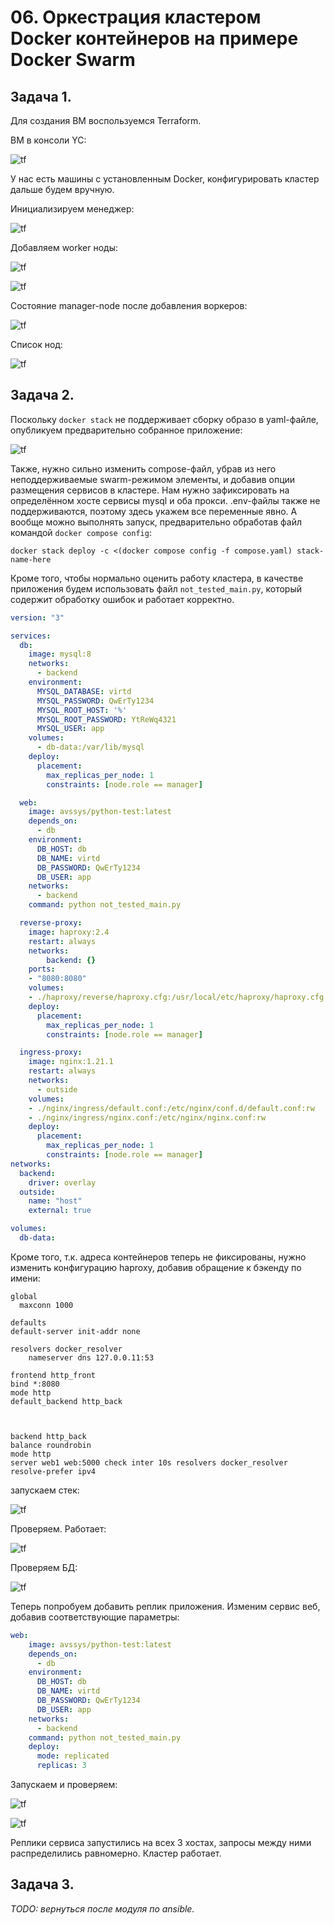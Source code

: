 # 06. Оркестрация кластером Docker контейнеров на примере Docker Swarm

## Задача 1. 
Для создания ВМ воспользуемся Terraform.

ВМ в консоли YC:

![tf](img/05-01-yc_vms.png)

У нас есть машины с установленным Docker, конфигурировать кластер дальше будем вручную.

Инициализируем менеджер:

![tf](img/05-01-swarm-1_init.png)

Добавляем worker ноды:

![tf](img/05-01-swarm-2_join.png)

![tf](img/05-01-swarm-3_join_info.png)

Состояние manager-node после добавления воркеров:

![tf](img/05-01-swarm-1_info.png)

Список нод:

![tf](img/05-01-swarm-1_node_ls.png)
## Задача 2. 
Поскольку `docker stack` не поддерживает сборку образо в yaml-файле, опубликуем предварительно собранное приложение:

![tf](img/05-02_app_repo.png)

Также, нужно сильно изменить compose-файл, убрав из него неподдерживаемые swarm-режимом элементы, 
и добавив опции размещения сервисов в кластере. Нам нужно зафиксировать на определённом хосте сервисы mysql и оба прокси.
.env-файлы также не поддерживаются, поэтому здесь укажем все переменные явно. А вообще можно выполнять запуск, предварительно 
обработав файл командой  `docker compose config`:

```commandline
docker stack deploy -c <(docker compose config -f compose.yaml) stack-name-here
```

Кроме того, чтобы нормально оценить работу кластера, в качестве приложения будем использовать файл `not_tested_main.py`, 
который содержит обработку ошибок и работает корректно.

```yaml
version: "3"

services:
  db:
    image: mysql:8
    networks:
      - backend
    environment:
      MYSQL_DATABASE: virtd
      MYSQL_PASSWORD: QwErTy1234
      MYSQL_ROOT_HOST: '%'
      MYSQL_ROOT_PASSWORD: YtReWq4321
      MYSQL_USER: app
    volumes:
      - db-data:/var/lib/mysql
    deploy:
      placement:
        max_replicas_per_node: 1
        constraints: [node.role == manager]

  web:
    image: avssys/python-test:latest
    depends_on:
      - db
    environment:
      DB_HOST: db
      DB_NAME: virtd
      DB_PASSWORD: QwErTy1234
      DB_USER: app
    networks:
      - backend
    command: python not_tested_main.py

  reverse-proxy:
    image: haproxy:2.4
    restart: always
    networks:
        backend: {}
    ports:
    - "8080:8080"
    volumes:
    - ./haproxy/reverse/haproxy.cfg:/usr/local/etc/haproxy/haproxy.cfg:rw
    deploy:
      placement:
        max_replicas_per_node: 1
        constraints: [node.role == manager]

  ingress-proxy:
    image: nginx:1.21.1
    restart: always
    networks:
      - outside
    volumes:
    - ./nginx/ingress/default.conf:/etc/nginx/conf.d/default.conf:rw
    - ./nginx/ingress/nginx.conf:/etc/nginx/nginx.conf:rw
    deploy:
      placement:
        max_replicas_per_node: 1
        constraints: [node.role == manager]
networks:
  backend:
    driver: overlay
  outside:
    name: "host"
    external: true

volumes:
  db-data:
```
Кроме того, т.к. адреса контейнеров теперь не фиксированы, нужно изменить конфигурацию haproxy,
добавив обращение к бэкенду по имени:
```commandline
global
  maxconn 1000

defaults
default-server init-addr none

resolvers docker_resolver
    nameserver dns 127.0.0.11:53

frontend http_front
bind *:8080
mode http
default_backend http_back



backend http_back
balance roundrobin
mode http
server web1 web:5000 check inter 10s resolvers docker_resolver resolve-prefer ipv4
```

запускаем стек:

![tf](img/05-02_ckeckhost_single_stack_up.png)

Проверяем. Работает:

![tf](img/05-02_ckeckhost_single_web.png)

Проверяем БД:

![tf](img/05-02_ckeckhost_single_mysql.png)
 
Теперь попробуем добавить реплик приложения. Изменим сервис веб, добавив соответствующие параметры:

```yaml
web:
    image: avssys/python-test:latest
    depends_on:
      - db
    environment:
      DB_HOST: db
      DB_NAME: virtd
      DB_PASSWORD: QwErTy1234
      DB_USER: app
    networks:
      - backend
    command: python not_tested_main.py
    deploy:
      mode: replicated
      replicas: 3
```

Запускаем и проверяем:

![tf](img/05-02_ckeckhost_multi_replicas_stack_up.png)

![tf](img/05-02_ckeckhost_multi_replicas_back_logs.png)

Реплики сервиса запустились на всех 3 хостах, запросы между ними распределились равномерно. 
Кластер работает.


## Задача 3. 
*TODO: вернуться после модуля по ansible.*



